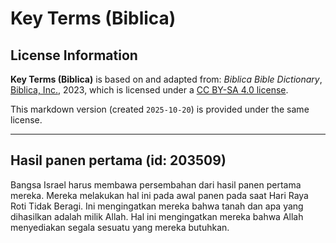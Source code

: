 # Key Terms (Biblica)

## License Information

**Key Terms (Biblica)** is based on and adapted from: _Biblica Bible Dictionary_, [Biblica, Inc.](https://www.biblica.com/), 2023, which is licensed under a [CC BY-SA 4.0 license](https://creativecommons.org/licenses/by-sa/4.0/legalcode.en).

This markdown version (created `2025-10-20`) is provided under the same license.



--------------------------------

## Hasil panen pertama (id: 203509)

Bangsa Israel harus membawa persembahan dari hasil panen pertama mereka. Mereka melakukan hal ini pada awal panen pada saat Hari Raya Roti Tidak Beragi. Ini mengingatkan mereka bahwa tanah dan apa yang dihasilkan adalah milik Allah. Hal ini mengingatkan mereka bahwa Allah menyediakan segala sesuatu yang mereka butuhkan.


